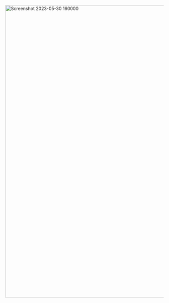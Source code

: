 
<img width="928" alt="Screenshot 2023-05-30 160000" src="https://github.com/montella-03/sokodash/assets/83244477/692770c4-68b9-4acd-a1c5-053194e9a109">
